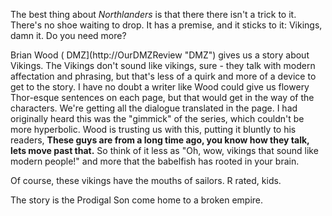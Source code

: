 The best thing about *Northlanders* is that there there isn't a trick to it. There's no shoe waiting to drop. It has a premise, and it sticks to it: Vikings, damn it. Do you need more? 

Brian Wood ( DMZ](http://OurDMZReview "DMZ") gives us a story about Vikings. The Vikings don't sound like vikings, sure - they talk with modern affectation and phrasing, but that's less of a quirk and more of a device to get to the story. I have no doubt a writer like Wood could give us flowery Thor-esque sentences on each page, but that would get in the way of the characters. We're getting all the dialogue translated in the page. I had originally heard this was the "gimmick" of the series, which couldn't be more hyperbolic. Wood is trusting us with this, putting it bluntly to his readers, **These guys are from a long time ago, you know how they talk, lets move past that.** So think of it less as "Oh, wow, vikings that sound like modern people!" and more that the babelfish has rooted in your brain. 

Of course, these vikings have the mouths of sailors. R rated, kids. 

The story is the Prodigal Son come home to a broken empire.
